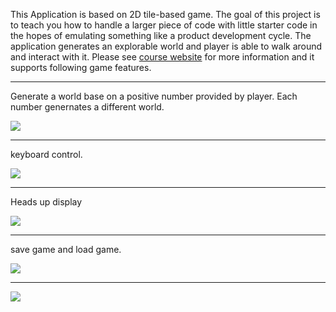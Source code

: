 This Application is based on 2D tile-based game. The goal of this project is to teach you how to handle a larger piece of code with little starter code in the hopes of emulating something like a product development cycle. The application generates an explorable world and player is able to walk around and interact with it. Please see [course website](https://sp18.datastructur.es/materials/proj/proj2/proj2) for more information and it supports following game features.

------------------------------------------------------------------------------------------------------------------------

Generate a world base on a positive number provided by player. Each number genernates a different world.

![](https://media.giphy.com/media/CZLPK3Ueb3i9aXtGLJ/giphy.gif)

------------------------------------------------------------------------------------------------------------------------

keyboard control.

![](https://media.giphy.com/media/cEUvQwNodYZC1yIi7q/giphy.gif)

------------------------------------------------------------------------------------------------------------------------

Heads up display

![](https://media.giphy.com/media/5HAGfGsMiYuKEIOgYo/giphy.gif)

------------------------------------------------------------------------------------------------------------------------

save game and load game.

![](https://media.giphy.com/media/8wdK5aOQBKhwBavhZR/giphy.gif)

------------------------------------------------------------------------------------------------------------------------


![](https://media.giphy.com/media/nNb5TO2rGstOLa7127/giphy.gif)
